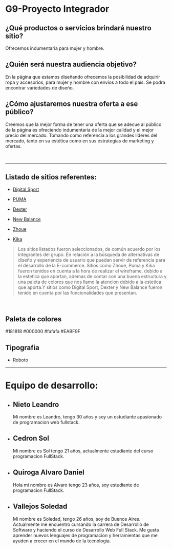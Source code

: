 # G9-Proyecto Integrador

 ## ¿Qué productos o servicios brindará nuestro sitio?
Ofrecemos indumentaria para mujer y hombre.

## ¿Quién será nuestra audiencia objetivo?
En la página que estamos diseñando ofrecemos la posibilidad de adquirir ropa y accesorios, para mujer y hombre con envíos a todo el país. Se podra encontrar variedades de diseño.

## ¿Cómo ajustaremos nuestra oferta a ese público?
Creemos que la mejor forma de tener una oferta que se adecue al público de la página es ofreciendo indumentaria de la mejor calidad y el mejor precio del mercado. Tomando como referencia a los grandes líderes del mercado, tanto en su estética como en sus estrategias de marketing y ofertas.

<br/>

<!-- --------------------------------------------------------------------- -->
___


## Listado de sitios referentes:
 - [Digital Sport](https://www.digitalsport.com.ar/) 

- [PUMA](https://eu.puma.com/)

- [Dexter](https://www.dexter.com.ar/)

- [New Balance](https://www.newbalance.com.ar/)

- [Zhoue](https://www.zhoue.com.ar/)

- [Kika](https://www.kikamayorista.com.ar/remeras-7)

 > Los sitios listados fueron seleccionados, de común acuerdo por los integrantes del grupo. En relación a la búsqueda de alternativas de diseño y experiencia de usuario que puedan servir de referencia para el desarrollo de la E-commerce. Sitios como Zhoue, Puma y Kika fueron tenidos en cuenta a la hora de realizar el wireframe, debido a la estetica que aportan, ademas de contar con una buena estructura y una paleta de colores que nos llamo la atencion debido a la estetica que aporta.Y sitios como Digital Sport, Dexter y New Balance fueron tenido en cuenta por las funcionalidades que presentan. 

<br/>

## Paleta de colores
  #181818 #000000 #fafafa #EABF9F

## Tipografia
-  Roboto

<!-- --------------------------------------------------------------------- -->
___

# Equipo de desarrollo:

- ## Nieto Leandro
     Mi nombre es Leandro, tengo 30 años y soy un estudiante apasionado de programacion web fullstack.


- ## Cedron Sol
     Mi nombre es Sol tengo 21 años, actualmente estudiante del curso programacion FullStack. 

- ## Quiroga Alvaro Daniel
     Hola mi nombre es Alvaro tengo 23 años, soy estudiante de programacion FullStack.

- ## Vallejos Soledad
     Mi nombre es Soledad, tengo 26 años, soy de Buenos Aires. Actualmente me encuentro cursando la carrera de Desarrollo de Software y haciendo el curso de Desarrollo      Web Full Stack. Me gusta aprender nuevos lenguajes de programacion y herramientas que me ayuden a crecer en el mundo de la tecnologia. 




